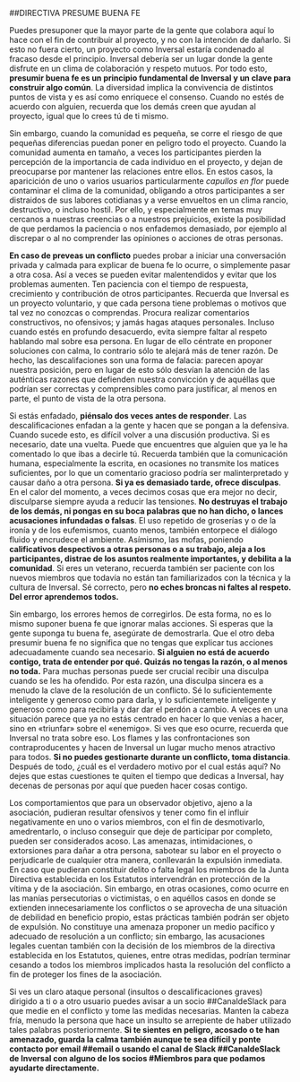 ##DIRECTIVA PRESUME BUENA FE

Puedes presuponer que la mayor parte de la gente que colabora aquí lo hace con el fin de contribuir al proyecto, y no con la intención de dañarlo. Si esto no fuera cierto, un proyecto como Inversal estaría condenado al fracaso desde el principio. Inversal debería ser un lugar donde la gente disfrute en un clima de colaboración y respeto mutuos. Por todo esto, **presumir buena fe es un principio fundamental de Inversal y un clave para construir algo común**. La diversidad implica la convivencia de distintos puntos de vista y es así como enriquece el consenso. Cuando no estés de acuerdo con alguien, recuerda que los demás creen que ayudan al proyecto, igual que lo crees tú de ti mismo.

Sin embargo, cuando la comunidad es pequeña, se corre el riesgo de que pequeñas diferencias puedan poner en peligro todo el proyecto. Cuando la comunidad aumenta en tamaño, a veces los participantes pierden la percepción de la importancia de cada individuo en el proyecto, y dejan de preocuparse por mantener las relaciones entre ellos. En estos casos, la aparicición de uno o varios usuarios particularmente *capullos en flor* puede contaminar el clima de la comunidad, obligando a otros participantes a ser distraidos de sus labores cotidianas y a verse envueltos en un clima rancio, destructivo, o incluso hostil. Por ello, y especialmente en temas muy cercanos a nuestras creencias o a nuestros prejuicios, existe la posibilidad de que perdamos la paciencia o nos enfademos demasiado, por ejemplo al discrepar o al no comprender las opiniones o acciones de otras personas. 
 
**En caso de preveas un conflicto** puedes probar a iniciar una conversación privada y calmada para explicar de buena fe lo ocurre, o simplemente pasar a otra cosa. Así a veces se pueden evitar malentendidos y evitar que los problemas aumenten. Ten paciencia con el tiempo de respuesta, crecimiento y contribución de otros participantes. Recuerda que Inversal es un proyecto voluntario, y que cada persona tiene problemas o motivos que tal vez no conozcas o comprendas. Procura realizar comentarios constructivos, no ofensivos; y jamás hagas ataques personales. Incluso cuando estés en profundo desacuerdo, evita siempre faltar al respeto hablando mal sobre esa persona. En lugar de ello céntrate en proponer soluciones con calma, lo contrario sólo te alejará más de tener razón. De hecho, las descalifaciones son una forma de falacia: parecen apoyar nuestra posición, pero en lugar de esto sólo desvían la atención de las auténticas razones que defienden nuestra convicción y de aquéllas que podrían ser correctas y comprensibles como para justificar, al menos en parte, el punto de vista de la otra persona. 

Si estás enfadado, **piénsalo dos veces antes de responder**. Las descalificaciones enfadan a la gente y hacen que se pongan a la defensiva. Cuando sucede esto, es difícil volver a una discusión productiva. Si es necesario, date una vuelta. Puede que encuentres que alguien que ya le ha comentado lo que ibas a decirle tú. Recuerda también que la comunicación humana, especialmente la escrita, en ocasiones no transmite los matices suficientes, por lo que un comentario gracioso podría ser malinterpretado y causar daño a otra persona. **Si ya es demasiado tarde, ofrece disculpas**. En el calor del momento, a veces decimos cosas que era mejor no decir, disculparse siempre ayuda a reducir las tensiones. **No destruyas el trabajo de los demás, ni pongas en su boca palabras que no han dicho, o lances acusaciones infundadas o falsas**. El uso repetido de groserías y o de la ironía y de los eufemismos, cuanto menos, también entorpece el diálogo fluido y encrudece el ambiente. Asímismo, las mofas, poniendo **calificativos despectivos a otras personas o a su trabajo, aleja a los participantes, distrae de los asuntos realmente importantes, y debilita a la comunidad**. Si eres un veterano, recuerda también ser paciente con los nuevos miembros que todavía no están tan familiarizados con la técnica y la cultura de Inversal. Sé correcto, pero **no eches broncas ni faltes al respeto. Del error aprendemos todos.**

Sin embargo, los errores hemos de corregirlos. De esta forma, no es lo mismo suponer buena fe que ignorar malas acciones. Si esperas que la gente suponga tu buena fe, asegúrate de demostrarla. Que el otro deba presumir buena fe no significa que no tengas que explicar tus acciones adecuadamente cuando sea necesario. **Si alguien no está de acuerdo contigo, trata de entender por qué. Quizás no tengas la razón, o al menos no toda.** Para muchas personas puede ser crucial recibir una disculpa cuando se les ha ofendido. Por esta razón, una disculpa sincera es a menudo la clave de la resolución de un conflicto. Sé lo suficientemente inteligente y generoso como para darla, y lo suficientemete inteligente y generoso como para recibirla y dar dar el perdón a cambio. A veces en una situación parece que ya no estás centrado en hacer lo que venías a hacer, sino en «triunfar» sobre el «enemigo». Si ves que eso ocurre, recuerda que Inversal no trata sobre eso. Los flames y las confrontaciones son contraproducentes y hacen de Inversal un lugar mucho menos atractivo para todos. **Si no puedes gestionarte durante un conflicto, toma distancia**. Después de todo, ¿cuál es el verdadero motivo por el cual estás aquí? No dejes que estas cuestiones te quiten el tiempo que dedicas a Inversal, hay decenas de personas por aquí que pueden hacer cosas contigo. 

Los comportamientos que para un observador objetivo, ajeno a la asociación, pudieran resultar ofensivos y tener como fin el influir negativamente en uno o varios miembros, con el fin de desmotivarlo, amedrentarlo, o incluso conseguir que deje de participar por completo, pueden ser considerados acoso. Las amenazas, intimidaciones, o extorsiones para dañar a otra persona, sabotear su labor en el proyecto o perjudicarle de cualquier otra manera, conllevarán la expulsión inmediata. En caso que pudieran constituir delito o falta legal los miembros de la Junta Directiva establecida en los Estatutos intervendrán en protección de la vítima y de la asociación. Sin embargo, en otras ocasiones, como ocurre en las manías persecutorias o victimistas, o en aquéllos casos en donde se extienden innecesariamente los conflictos o se aprovecha de una situación de debilidad en beneficio propio, estas prácticas también podrán ser objeto de expulsión. No constituye una amenaza proponer un medio pacífico y adecuado de resolución a un conflicto; sin embargo, las acusaciones legales cuentan también con la decisión de los miembros de la directiva establecida en los Estatutos, quienes, entre otras medidas, podrían terminar cesando a todos los miembros implicados hasta la resolución del conflicto a fin de proteger los fines de la asociación.

Si ves un claro ataque personal (insultos o descalificaciones graves) dirigido a ti o a otro usuario puedes avisar a un socio ##CanaldeSlack para que medie en el conflicto y tome las medidas necesarias. Manten la cabeza fría, menudo la persona que hace un insulto se arrepiente de haber utilizado tales palabras posteriormente. **Si te sientes en peligro, acosado o te han amenazado, guarda la calma también aunque te sea difícil y ponte contacto por email ##email o usando el canal de Slack ##CanaldeSlack de Inversal con alguno de los socios #Miembros para que podamos ayudarte directamente.**
   
